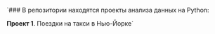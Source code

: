`### В репозитории находятся проекты анализа данных на Python:

**Проект 1**. Поездки на такси в Нью-Йорке`
